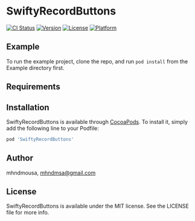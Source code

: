 # SwiftyRecordButtons

[![CI Status](https://img.shields.io/travis/mhndmousa/SwiftyRecordButtons.svg?style=flat)](https://travis-ci.org/mhndmousa/SwiftyRecordButtons)
[![Version](https://img.shields.io/cocoapods/v/SwiftyRecordButtons.svg?style=flat)](https://cocoapods.org/pods/SwiftyRecordButtons)
[![License](https://img.shields.io/cocoapods/l/SwiftyRecordButtons.svg?style=flat)](https://cocoapods.org/pods/SwiftyRecordButtons)
[![Platform](https://img.shields.io/cocoapods/p/SwiftyRecordButtons.svg?style=flat)](https://cocoapods.org/pods/SwiftyRecordButtons)

## Example

To run the example project, clone the repo, and run `pod install` from the Example directory first.

## Requirements

## Installation

SwiftyRecordButtons is available through [CocoaPods](https://cocoapods.org). To install
it, simply add the following line to your Podfile:

```ruby
pod 'SwiftyRecordButtons'
```

## Author

mhndmousa, mhndmsa@gmail.com

## License

SwiftyRecordButtons is available under the MIT license. See the LICENSE file for more info.

